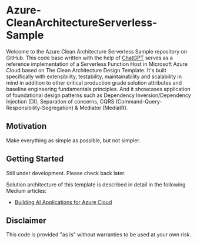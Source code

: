 # Azure-CleanArchitectureServerless-Sample

Welcome to the Azure Clean Architecture Serverless Sample repository on GitHub. This code base written with the help of [ChatGPT](https://chat.openai.com/) serves as a reference implementation of a Serverless Function Host in Microsoft Azure Cloud based on The Clean Architecture Design Template. It's built specifically with extensibility, testability, maintainability and scalability in mind in addition to other critical production grade solution attributes and baseline engineering fundamentals principles. And it showcases application of foundational design patterns such as Dependency Inversion/Dependency Injection (DI), Separation of concerns, CQRS (Command-Query-Responsibility-Segregation) & Mediator (MediatR).

## Motivation

Make everything as simple as possible, but not simpler.

## Getting Started

Still under development. Please check back later.

Solution architecture of this template is described in detail in the following Medium articles:

* [Building AI Applications for Azure Cloud](https://alexanikiev.medium.com/building-ai-applications-for-azure-cloud-65252b602042)

## Disclaimer

This code is provided "as is" without warranties to be used at your own risk.
